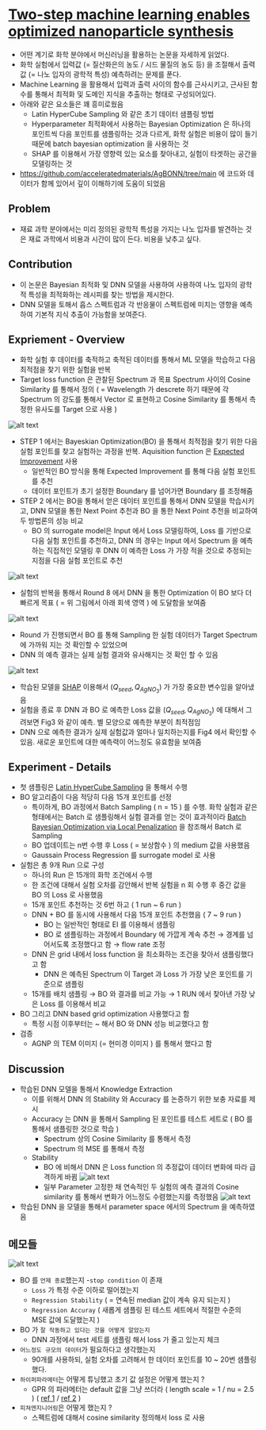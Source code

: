 # [Two-step machine learning enables optimized nanoparticle synthesis](https://www.nature.com/articles/s41524-021-00520-w)

- 어떤 계기로 화학 분야에서 머신러닝을 활용하는 논문을 자세하게 읽었다.
- 화학 실험에서 입력값 (= 질산화은의 농도 / 시드 물질의 농도 등) 을 조절해서 출력값 (= 나노 입자의 광학적 특성) 예측하려는 문제를 푼다.
- Machine Learning 을 활용해서 입력과 출력 사이의 함수를 근사시키고, 근사된 함수를 통해서 최적화 및 도메인 지식을 추출하는 형태로 구성되어있다.
- 아래와 같은 요소들은 꽤 흥미로웠음
    - Latin HyperCube Sampling 와 같은 초기 데이터 샘플링 방법
    - Hyperparameter 최적화에서 사용하는 Bayesian Optimization 은 하나의 포인트씩 다음 포인트를 샘플링하는 것과 다르게, 화학 실험은 비용이 많이 들기 때문에 batch bayesian optimization 을 사용하는 것
    - SHAP 를 이용해서 가장 영향력 있는 요소를 찾아내고, 실험이 타겟하는 공간을 모델링하는 것
- <https://github.com/acceleratedmaterials/AgBONN/tree/main> 에 코드와 데이터가 함께 있어서 깊이 이해하기에 도움이 되었음

## Problem

- 재료 과학 분야에서는 미리 정의된 광학적 특성을 가지는 나노 입자를 발견하는 것은 재료 과학에서 비용과 시간이 많이 든다. 비용을 낮추고 싶다.

## Contribution

- 이 논문은 Bayesian 최적화 및 DNN 모델을 사용하여 사용하여 나노 입자의 광학적 특성을 최적화하는 레시피를 찾는 방법을 제시한다.
- DNN 모델을 토해서 흡스 스펙트럼과 각 반응물이 스펙트럼에 미치는 영향을 예측하여 기본적 지식 추출이 가능함을 보여준다.

## Expriement - Overview

- 화학 실험 후 데이터를 축적하고 축적된 데이터를 통해서 ML 모델을 학습하고 다음 최적점을 찾기 위한 실험을 반복
- Target loss function 은 관찰된 Spectrum 과 목표 Spectrum 사이의 Cosine Similarity 를 통해서 정의 ( = Wavelength 가 descrete 하기 때문에 각 Spectrum 의 강도를 통해서 Vector 로 표현하고 Cosine Similarity 를 통해서 측정한 유사도를 Target 으로 사용 )

![alt text](img/papers/1.png)

- STEP 1 에서는 Bayeskian Optimization(BO) 을 통해서 최적점을 찾기 위한 다음 실험 포인트를 찾고 실험하는 과정을 반복. Aquisition function 은 [Expected Improvement](https://ekamperi.github.io/machine%20learning/2021/06/11/acquisition-functions.html#expected-improvement-ei) 사용
    - 일반적인 BO 방식을 통해 Expected Improvement 를 통해 다음 실험 포인트를 추천
    - 데이터 포인트가 초기 설정한 Boundary 를 넘어가면 Boundary 를 조정해줌
- STEP 2 에서는 BO을 통해서 얻은 데이터 포인트를 통해서 DNN 모델을 학습시키고, DNN 모델을 통한 Next Point 추천과 BO 을 통한 Next Point 추천을 비교하여 두 방법론의 성능 비교
    - BO 의 surrogate model은 Input 에서 Loss 모델링하여, Loss 를 기반으로 다음 실험 포인트를 추천하고, DNN 의 경우는 Input 에서 Spectrum 을 예측하는 직접적인 모델링 후 DNN 이 예측한 Loss 가 가장 적을 것으로 추정되는 지점을 다음 실험 포인트로 추천

![alt text](img/papers/2.png)

- 실험의 반복을 통해서 Round 8 에서 DNN 을 통한 Optimization 이 BO 보다 더 빠르게 목표 ( = 위 그림에서 아래 회색 영역 ) 에 도달함을 보여줌

![alt text](img/papers/3.png)

- Round 가 진행되면서 BO 를 통해 Sampling 한 실험 데이터가 Target Spectrum 에 가까워 지는 것 확인할 수 있었으며
- DNN 의 예측 결과는 실제 실험 결과와 유사해지는 것 확인 할 수 있음

![alt text](img/papers/5.png)

- 학습된 모델을 [SHAP](https://github.com/shap/shap) 이용해서 $(Q_{seed}, Q_{AgNO_3})$ 가 가장 중요한 변수임을 알아냈음
- 실험을 종료 후 DNN 과 BO 로 예측한 Loss 값을 $(Q_{seed}, Q_{AgNO_3})$ 에 대해서 그려보면 Fig3 와 같이 예측. 별 모양으로 예측한 부분이 최적점임
- DNN 으로 예측한 결과가 실제 실험값과 얼마나 일치하는지를 Fig4 에서 확인할 수 있음. 새로운 포인트에 대한 예측력이 어느정도 유효함을 보여줌

## Experiment - Details

- 첫 샘플링은 [Latin HyperCube Sampling](https://en.wikipedia.org/wiki/Latin_hypercube_sampling) 을 통해서 수행
- BO 알고리즘이 다음 적당히 다음 15개 포인트를 선정
    - 특이하게, BO 과정에서 Batch Sampling ( n = 15 ) 를 수행. 화학 실험과 같은 형태에서는 Batch 로 샘플링해서 실험 결과를 얻는 것이 효과적이라 [Batch Bayesian Optimization via Local Penalization](https://arxiv.org/pdf/1505.08052.pdf) 을 참조해서 Batch 로 Sampling
    - BO 업데이트는 n번 수행 후 Loss ( = 보상함수 ) 의 medium 값을 사용했음
    - Gaussain Process Regression 를 surrogate model 로 사용
- 실험은 총 9개 Run 으로 구성
    - 하나의 Run 은 15개의 화학 조건에서 수행
    - 한 조건에 대해서 실험 오차를 감안해서 반복 실험을 n 회 수행 후 중간 값을 BO 의 Loss 로 사용했음
    - 15개 포인트 추천하는 것 6번 하고 ( 1 run ~ 6 run )
    - DNN + BO 를 동시에 사용해서 다음 15개 포인트 추천했음 ( 7 ~ 9 run )
        - BO 는 일반적인 형태로 EI 를 이용해서 샘플링
        - BO 로 샘플링하는 과정에서 Boundary 에 가깝게 계속 추천 → 경계를 넘어서도록 조정했다고 함 → flow rate 조정
    - DNN 은 grid 내에서 loss function 을 최소화하는 조건을 찾아서 샘플링했다고 함
        - DNN 은 예측된 Spectrum 이 Target 과 Loss 가 가장 낮은 포인트를 기준으로 샘플링
    - 15개를 배치 샘플링 → BO 와 결과를 비교 가능 → 1 RUN 에서 찾아낸 가장 낮은 Loss 를 이용해서 비교
- BO 그리고 DNN based grid optimization 사용했다고 함
    - 특정 시점 이후부터는 ~ 해서 BO 와 DNN 성능 비교했다고 함
- 검증
    - AGNP 의 TEM 이미지 (= 현미경 이미지 ) 를 통해서 했다고 함

## Discussion

- 학습된 DNN 모델을 통해서 Knowledge Extraction
    - 이를 위해서 DNN 의 Stability 와 Accuracy 를 논증하기 위한 보충 자료를 제시
    - Accuracy 는 DNN 을 통해서 Sampling 된 포인트를 테스트 세트로 ( BO 를 통해서 샘플링한 것으로 학습 )
        - Spectrum 상의 Cosine Similarity 를 통해서 측정
        - Spectrum 의 MSE 를 통해서 측정
    - Stability
        - BO 에 비해서 DNN 은 Loss function 의 추정값이 데이터 변화에 따라 급격하게 바뀜
            ![alt text](img/papers/7.png)
        - 일부 Parameter 고정한 채 연속적인 두 실험의 예측 결과의 Cosine similarity 를 통해서 변화가 어느정도 수렴했는지를 측정했음
            ![alt text](img/papers/8.png)
- 학습된 DNN 을 모델을 통해서 parameter space 에서의 Spectrum 을 예측하였음

## 메모들

![alt text](img/papers/6.png)

- BO 를 `언제 종료`했는지 -`stop condition` 이 존재
    - `Loss` 가 특정 수준 이하로 떨어졌는지
    - `Regression Stability` ( = 연속된 median 값이 계속 유지 되는지 )
    - `Regression Accuray` ( 새롭게 샘플링 된 테스트 세트에서 적절한 수준의 MSE 값에 도달했는지 )
- BO 가 `잘 작동하고 있다는 것을 어떻게 알았는지`
    - DNN 과정에서 test 세트를 샘플링 해서 loss 가 줄고 있는지 체크
- `어느정도 규모의 데이터`가 필요하다고 생각했는지
    - 90개를 사용하되, 실험 오차를 고려해서 한 데이터 포인트를 10 ~ 20번 샘플링 했다.
- `하이퍼파라메터`는 어떻게 튜닝했고 초기 값 설정은 어떻게 했는지 ?
    - GPR 의 파라메터는 default 값을 그냥 쓰더라 ( length scale = 1 / nu = 2.5 ) ( [ref 1](https://github.com/SheffieldML/GPy/blob/0c5de0708a7e103ee04cab1e6cd34bdc8ddbf573/GPy/kern/src/stationary.py#L75) / [ref 2](https://github.com/SheffieldML/GPyOpt/blob/46f9efb8dafedc58634865945643e08be27838c9/GPyOpt/models/gpmodel.py#L58) )
- `피쳐엔지니어링`은 어떻게 했는지 ?
    - 스펙트럼에 대해서 cosine similarity 정의해서 loss 로 사용
